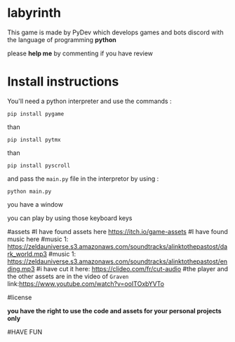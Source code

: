 # labyrinth
This game is made by PyDev which develops games and bots discord with the language of programming **python**

please **help me** by commenting if you have review

# Install instructions

You'll need a python interpreter and use the commands :

```
pip install pygame
```
than
```
pip install pytmx
```
than
```
pip install pyscroll
```

and pass the `main.py` file in the interpretor by using :

```
python main.py
```
you have a window 



you can play by using those keyboard keys



#assets
#I have found assets here
https://itch.io/game-assets
#I have found music here
#music 1:
https://zeldauniverse.s3.amazonaws.com/soundtracks/alinktothepastost/dark_world.mp3
#music 1:
https://zeldauniverse.s3.amazonaws.com/soundtracks/alinktothepastost/ending.mp3
#i have cut it here:
https://clideo.com/fr/cut-audio
#the player and the other assets are in the video of `Graven` 
link:https://www.youtube.com/watch?v=ooITOxbYVTo

#license

**you have the right to use the code and assets for your personal projects only**




#HAVE FUN

